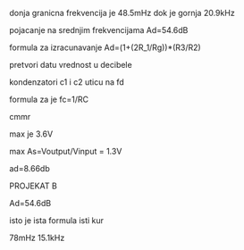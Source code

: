 donja granicna frekvencija je 48.5mHz
dok je gornja 20.9kHz

pojacanje na srednjim frekvencijama Ad=54.6dB

formula za izracunavanje Ad=(1+(2R_1/Rg))*(R3/R2)

pretvori datu vrednost u decibele

kondenzatori c1 i c2 uticu na fd

formula za je fc=1/RC


cmmr

max je 3.6V

max As=Voutput/Vinput = 1.3V

ad=8.66db



PROJEKAT B

Ad=54.6dB

isto je ista formula isti kur


78mHz 
15.1kHz

